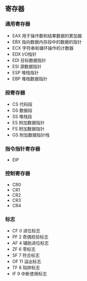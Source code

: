 ## 寄存器

### 通用寄存器

- EAX		用于操作数和结果数据的累加器
- EBX		指向数据内存段中的数据的指针
- ECX		字符串和循环操作的计数器
- EDX		I/O指针
- EDI		目标数据指针
- ESI		源数据指针
- ESP		堆栈指针
- EBP		堆栈数据指针

### 段寄存器

- CS		代码段
- DS		数据段
- SS		堆栈段
- ES		附加数据指针
- FS		附加数据指针
- GS		附加数据指针栈

### 指令指针寄存器

- EIP

### 控制寄存器

- CR0
- CR1
- CR2
- CR3
- CR4

### 标志

- CF		0		进位标志
- PF		2		奇偶校验标志
- AF		4		辅助进位标志
- ZF		6		零标志
- SF		7		符合标志
- OF		11		溢出标志
- TF		8		陷阱标志
- IF		9		中断使用标志
